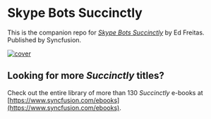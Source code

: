 # Skype Bots Succinctly

This is the companion repo for [*Skype Bots Succinctly*](https://www.syncfusion.com/ebooks) by Ed Freitas. Published by Syncfusion.

[![cover](https://github.com/SyncfusionSuccinctlyE-Books/Skype-Bots-Succinctly/blob/master/cover.png)](https://www.syncfusion.com/ebooks)

## Looking for more _Succinctly_ titles?

Check out the entire library of more than 130 _Succinctly_ e-books at [https://www.syncfusion.com/ebooks](https://www.syncfusion.com/ebooks).
